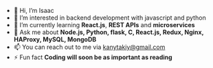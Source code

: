 - 👋 Hi, I’m Isaac
- 👀 I’m interested in backend development with javascript and python
- 🌱 I’m currently learning **React.js**, **REST APIs** and **microservices**
- 💬 Ask me about **Node.js, Python, flask, C, React.js, Redux, Nginx, HAProxy, MySQL, MongoDB**
- 📫 You can reach out to me via kanytakiy@gmail.com
- ⚡ Fun fact **Coding will soon be as important as reading**

<!---
Isaac-web/Isaac-web is a ✨ special ✨ repository because its `README.md` (this file) appears on your GitHub profile.
You can click the Preview link to take a look at your changes.
--->
